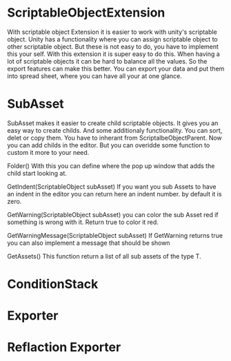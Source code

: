 # ScriptableObjectExtension
With scriptable object Extension it is easier to work with unity's scriptable object. Unity has a functionality where you can assign scriptable object to other scriptable object. But these is not easy to do, you have to implement this your self. With this extension it is super easy to do this. When having a lot of scriptable objects it can be hard to balance all the values. So the export features can make this better. You can export your data and put them into spread sheet, where you can have all your at one glance.

# SubAsset
  SubAsset makes it easier to create child scriptable objects. It gives you an easy way to create childs. And some additionaly functionality. You can sort, delet or copy them.
  You have to inherant from ScriptalbeObjectParent. Now you can add childs in the editor. But you can overidde some function to custom it more to your need.
 
  Folder() 
  With this you can define where the pop up window that adds the child start looking at.
    
  GetIndent(ScriptableObject subAsset)
  If you want you sub Assets to have an indent in the editor you can return here an indent number. by default it is zero.
    
  GetWarning(ScriptableObject subAsset)
  you can color the sub Asset red if something is wrong with it. Return true to color it red.
    
  GetWarningMessage(ScriptableObject subAsset)
  If GetWarning returns true you can also implement a message that should be shown
  
  GetAssets<T>()
  This function return a list of all sub assets of the type T.
  
# ConditionStack
  

# Exporter

# Reflaction Exporter
